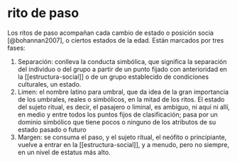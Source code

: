 # rito de paso
Los ritos de paso acompañan cada cambio de estado o posición socia [@bohannan2007], o ciertos estados de la edad. Están marcados por tres fases: 

1. Separación:  conlleva la conducta simbólica, que significa la separación del individuo o del grupo a partir de un punto fijado con anterioridad en la [[estructura-social]] o de un grupo establecido de condiciones culturales, un estado. 
2. Limen: el nombre latino para umbral, que da idea de la gran importancia de los umbrales, reales o simbólicos, en la mitad de los ritos.  El estado del sujeto ritual, es decir, el pasajero o liminal, es ambiguo, ni aquí ni allí, en medio y entre todos los puntos fijos de clasificación; pasa por un dominio simbólico que tiene pocos o ninguno de los atributos de su estado pasado o futuro
3. Margen: se consuma el paso, y el sujeto ritual, el neófito o principiante, vuelve a entrar en la [[estructura-social]], y a menudo, pero no siempre, en un nivel de estatus más alto.
